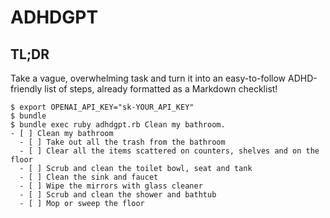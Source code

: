 # ADHDGPT

## TL;DR

Take a vague, overwhelming task and turn it into an easy-to-follow ADHD-friendly list of steps, already formatted as a Markdown checklist!

```
$ export OPENAI_API_KEY="sk-YOUR_API_KEY"
$ bundle
$ bundle exec ruby adhdgpt.rb Clean my bathroom.
- [ ] Clean my bathroom
  - [ ] Take out all the trash from the bathroom
  - [ ] Clear all the items scattered on counters, shelves and on the floor
  - [ ] Scrub and clean the toilet bowl, seat and tank
  - [ ] Clean the sink and faucet
  - [ ] Wipe the mirrors with glass cleaner
  - [ ] Scrub and clean the shower and bathtub 
  - [ ] Mop or sweep the floor
```